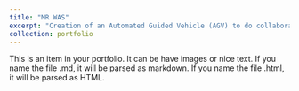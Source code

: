 ```yaml
---
title: "MR WAS"
excerpt: "Creation of an Automated Guided Vehicle (AGV) to do collaborative work in an Industrial Warehouse (2019). <br/><img src='/images/MrWAS1.jpg'>"
collection: portfolio
---
```


This is an item in your portfolio. It can be have images or nice text. If you name the file .md, it will be parsed as markdown. If you name the file .html, it will be parsed as HTML. 
